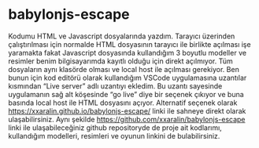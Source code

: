 # babylonjs-escape
Kodumu HTML ve Javascript dosyalarında yazdım. Tarayıcı üzerinden
çalıştırılması için normalde HTML dosyasının tarayıcı ile birlikte açılması işe
yaramakta fakat Javascript dosyasında kullandığım 3 boyutlu modeller ve resimler
benim bilgisayarımda kayıtlı olduğu için direkt açılmıyor. Tüm dosyaların aynı
klasörde olması ve local host ile açılması gerekiyor. Ben bunun için kod editörü
olarak kullandığım VSCode uygulamasına uzantılar kısmından “Live server” adlı
uzantıyı ekledim. Bu uzantı sayesinde uygulamanın sağ alt köşesinde “go live” diye
bir seçenek çıkıyor ve buna basında local host ile HTML dosyasını açıyor.
Alternatif seçenek olarak https://xxaralin.github.io/babylonjs-escape/ linki ile
sahneye direkt olarak ulaşabilirsiniz. Aynı şekilde
https://github.com/xxaralin/babylonjs-escape linki ile ulaşabileceğiniz github
repositoryde de proje ait kodlarımı, kullandığım modelleri, resimleri ve oyunun linkini
de bulabilirsiniz.

